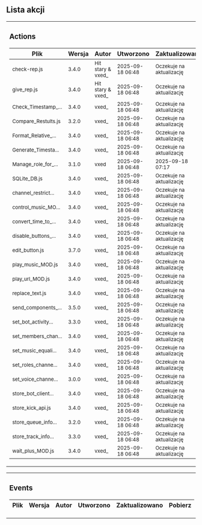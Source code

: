 

## Lista akcji
<!-- ACTIONS_TABLE_START -->

<table>
<tr>
  <td>

### Actions
| Plik | Wersja | Autor | Utworzono | Zaktualizowano | Pobierz |
|------|--------|-------|-----------|----------------|---------|
| <small>check-rep.js</small> | <small>3.4.0</small> | <small>Hit stary & vxed_</small> | <small>2025-09-18 06:48</small> | <small>Oczekuje na aktualizację</small> | [🔗](https://github.com/vxe3D/dbm-mods/blob/main/actions%2F%5BVX-C%5Dcheck-rep.js) |
| <small>give_rep.js</small> | <small>3.4.0</small> | <small>Hit stary & vxed_</small> | <small>2025-09-18 06:48</small> | <small>Oczekuje na aktualizację</small> | [🔗](https://github.com/vxe3D/dbm-mods/blob/main/actions%2F%5BVX-C%5Dgive_rep.js) |
| <small>Check_Timestamp_...</small> | <small>3.4.0</small> | <small>vxed_</small> | <small>2025-09-18 06:48</small> | <small>Oczekuje na aktualizację</small> | [🔗](https://github.com/vxe3D/dbm-mods/blob/main/actions%2F%5BVX%5DCheck_Timestamp_Difference.js) |
| <small>Compare_Restults.js</small> | <small>3.2.0</small> | <small>vxed_</small> | <small>2025-09-18 06:48</small> | <small>Oczekuje na aktualizację</small> | [🔗](https://github.com/vxe3D/dbm-mods/blob/main/actions%2F%5BVX%5DCompare_Restults.js) |
| <small>Format_Relative_...</small> | <small>3.4.0</small> | <small>vxed_</small> | <small>2025-09-18 06:48</small> | <small>Oczekuje na aktualizację</small> | [🔗](https://github.com/vxe3D/dbm-mods/blob/main/actions%2F%5BVX%5DFormat_Relative_Time.js) |
| <small>Generate_Timesta...</small> | <small>3.4.0</small> | <small>vxed_</small> | <small>2025-09-18 06:48</small> | <small>Oczekuje na aktualizację</small> | [🔗](https://github.com/vxe3D/dbm-mods/blob/main/actions%2F%5BVX%5DGenerate_Timestamp.js) |
| <small>Manage_role_for_...</small> | <small>3.1.0</small> | <small>vxed</small> | <small>2025-09-18 06:48</small> | <small>2025-09-18 07:17</small> | [🔗](https://github.com/vxe3D/dbm-mods/blob/main/actions%2F%5BVX%5DManage_role_for_All_members.js) |
| <small>SQLite_DB.js</small> | <small>3.4.0</small> | <small>vxed_</small> | <small>2025-09-18 06:48</small> | <small>Oczekuje na aktualizację</small> | [🔗](https://github.com/vxe3D/dbm-mods/blob/main/actions%2F%5BVX%5DSQLite_DB.js) |
| <small>channel_restrict...</small> | <small>3.4.0</small> | <small>vxed_</small> | <small>2025-09-18 06:48</small> | <small>Oczekuje na aktualizację</small> | [🔗](https://github.com/vxe3D/dbm-mods/blob/main/actions%2F%5BVX%5Dchannel_restriction.js) |
| <small>control_music_MO...</small> | <small>3.4.0</small> | <small>vxed_</small> | <small>2025-09-18 06:48</small> | <small>Oczekuje na aktualizację</small> | [🔗](https://github.com/vxe3D/dbm-mods/blob/main/actions%2F%5BVX%5Dcontrol_music_MOD.js) |
| <small>convert_time_to_...</small> | <small>3.4.0</small> | <small>vxed_</small> | <small>2025-09-18 06:48</small> | <small>Oczekuje na aktualizację</small> | [🔗](https://github.com/vxe3D/dbm-mods/blob/main/actions%2F%5BVX%5Dconvert_time_to_seconds_MOD.js) |
| <small>disable_buttons_...</small> | <small>3.4.0</small> | <small>vxed_</small> | <small>2025-09-18 06:48</small> | <small>Oczekuje na aktualizację</small> | [🔗](https://github.com/vxe3D/dbm-mods/blob/main/actions%2F%5BVX%5Ddisable_buttons_select.js) |
| <small>edit_button.js</small> | <small>3.7.0</small> | <small>vxed_</small> | <small>2025-09-18 06:48</small> | <small>Oczekuje na aktualizację</small> | [🔗](https://github.com/vxe3D/dbm-mods/blob/main/actions%2F%5BVX%5Dedit_button.js) |
| <small>play_music_MOD.js</small> | <small>3.4.0</small> | <small>vxed_</small> | <small>2025-09-18 06:48</small> | <small>Oczekuje na aktualizację</small> | [🔗](https://github.com/vxe3D/dbm-mods/blob/main/actions%2F%5BVX%5Dplay_music_MOD.js) |
| <small>play_url_MOD.js</small> | <small>3.4.0</small> | <small>vxed_</small> | <small>2025-09-18 06:48</small> | <small>Oczekuje na aktualizację</small> | [🔗](https://github.com/vxe3D/dbm-mods/blob/main/actions%2F%5BVX%5Dplay_url_MOD.js) |
| <small>replace_text.js</small> | <small>3.4.0</small> | <small>vxed_</small> | <small>2025-09-18 06:48</small> | <small>Oczekuje na aktualizację</small> | [🔗](https://github.com/vxe3D/dbm-mods/blob/main/actions%2F%5BVX%5Dreplace_text.js) |
| <small>send_components_...</small> | <small>3.5.0</small> | <small>vxed_</small> | <small>2025-09-18 06:48</small> | <small>Oczekuje na aktualizację</small> | [🔗](https://github.com/vxe3D/dbm-mods/blob/main/actions%2F%5BVX%5Dsend_components_v2_MOD.js) |
| <small>set_bot_activity...</small> | <small>3.3.0</small> | <small>vxed_</small> | <small>2025-09-18 06:48</small> | <small>Oczekuje na aktualizację</small> | [🔗](https://github.com/vxe3D/dbm-mods/blob/main/actions%2F%5BVX%5Dset_bot_activity_MOD.js) |
| <small>set_members_chan...</small> | <small>3.4.0</small> | <small>vxed_</small> | <small>2025-09-18 06:48</small> | <small>Oczekuje na aktualizację</small> | [🔗](https://github.com/vxe3D/dbm-mods/blob/main/actions%2F%5BVX%5Dset_members_channel_perms.js) |
| <small>set_music_equali...</small> | <small>3.4.0</small> | <small>vxed_</small> | <small>2025-09-18 06:48</small> | <small>Oczekuje na aktualizację</small> | [🔗](https://github.com/vxe3D/dbm-mods/blob/main/actions%2F%5BVX%5Dset_music_equalizer_MOD.js) |
| <small>set_roles_channe...</small> | <small>3.4.0</small> | <small>vxed_</small> | <small>2025-09-18 06:48</small> | <small>Oczekuje na aktualizację</small> | [🔗](https://github.com/vxe3D/dbm-mods/blob/main/actions%2F%5BVX%5Dset_roles_channel_perms.js) |
| <small>set_voice_channe...</small> | <small>3.0.0</small> | <small>vxed_</small> | <small>2025-09-18 06:48</small> | <small>Oczekuje na aktualizację</small> | [🔗](https://github.com/vxe3D/dbm-mods/blob/main/actions%2F%5BVX%5Dset_voice_channel_status_MOD.js) |
| <small>store_bot_client...</small> | <small>3.4.0</small> | <small>vxed_</small> | <small>2025-09-18 06:48</small> | <small>Oczekuje na aktualizację</small> | [🔗](https://github.com/vxe3D/dbm-mods/blob/main/actions%2F%5BVX%5Dstore_bot_client_info.js) |
| <small>store_kick_api.js</small> | <small>3.4.0</small> | <small>vxed_</small> | <small>2025-09-18 06:48</small> | <small>Oczekuje na aktualizację</small> | [🔗](https://github.com/vxe3D/dbm-mods/blob/main/actions%2F%5BVX%5Dstore_kick_api.js) |
| <small>store_queue_info...</small> | <small>3.2.0</small> | <small>vxed_</small> | <small>2025-09-18 06:48</small> | <small>Oczekuje na aktualizację</small> | [🔗](https://github.com/vxe3D/dbm-mods/blob/main/actions%2F%5BVX%5Dstore_queue_info_MOD.js) |
| <small>store_track_info...</small> | <small>3.3.0</small> | <small>vxed_</small> | <small>2025-09-18 06:48</small> | <small>Oczekuje na aktualizację</small> | [🔗](https://github.com/vxe3D/dbm-mods/blob/main/actions%2F%5BVX%5Dstore_track_info_MOD.js) |
| <small>wait_plus_MOD.js</small> | <small>3.4.0</small> | <small>vxed_</small> | <small>2025-09-18 06:48</small> | <small>Oczekuje na aktualizację</small> | [🔗](https://github.com/vxe3D/dbm-mods/blob/main/actions%2F%5BVX%5Dwait_plus_MOD.js) |

  </td>
</tr>
</table>

<table>
<tr>
  <td>

### Events
| Plik | Wersja | Autor | Utworzono | Zaktualizowano | Pobierz |
|------|--------|-------|-----------|----------------|---------|


  </td>
</tr>
</table>

<!-- ACTIONS_TABLE_END -->
